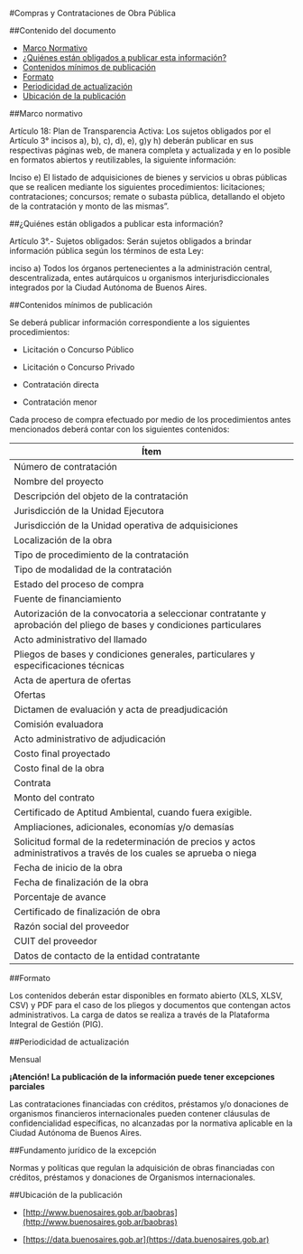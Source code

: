 #Compras y Contrataciones de Obra Pública

##Contenido del documento

- [Marco Normativo](#marco-normativo)
- [¿Quiénes están obligados a publicar esta información?](#quienes-estan-obligados-a-publicar-esta-informacion)
- [Contenidos mínimos de publicación](#contenidos-mínimos-de-publicación)
- [Formato](#formato)
- [Periodicidad de actualización](#periodicidad-de-actualización)
- [Ubicación de la publicación](#ubicación-de-la-publicación)
  
##Marco normativo

Artículo 18: Plan de Transparencia Activa: Los sujetos obligados por el Artículo 3° incisos a), b), c), d), e), g)y h) deberán publicar en sus respectivas páginas web, de manera completa y actualizada y en lo posible en formatos abiertos y reutilizables, la siguiente información:  
 
Inciso e) El listado de adquisiciones de bienes y servicios u obras públicas que se realicen mediante los siguientes procedimientos: licitaciones; contrataciones; concursos; remate o subasta pública, detallando el objeto de la contratación y monto de las mismas”. 

##¿Quiénes están obligados a publicar esta información?

Artículo 3°.- Sujetos obligados: Serán sujetos obligados a brindar información pública según los términos de esta Ley:

inciso a) Todos los órganos pertenecientes a la administración central, descentralizada, entes autárquicos u organismos interjurisdiccionales integrados por la Ciudad Autónoma de Buenos Aires.

##Contenidos mínimos de publicación

Se deberá publicar información correspondiente a los siguientes procedimientos:
 
- Licitación o Concurso Público 

- Licitación o Concurso Privado		

- Contratación directa

- Contratación menor			

Cada proceso de compra efectuado por medio de los procedimientos antes mencionados deberá contar con los siguientes contenidos:	
 
|	Ítem	|
|	------------- |
|	Número de contratación	|
|	Nombre del proyecto	|
|	Descripción del objeto de la contratación	|
|	Jurisdicción de la Unidad Ejecutora	|
|	Jurisdicción de la Unidad operativa de adquisiciones	|
|	Localización de la obra	|
|	Tipo de procedimiento de la contratación	|
|	Tipo de modalidad de la contratación	|
|	Estado del proceso de compra	|
|	Fuente de financiamiento	|
|	Autorización de la convocatoria a seleccionar contratante y aprobación del pliego de bases y condiciones particulares	|
|	Acto administrativo del llamado	|
|	Pliegos de bases y condiciones generales, particulares y especificaciones técnicas	|
|	Acta de apertura de ofertas	|
|	Ofertas	|
|	Dictamen de evaluación y acta de preadjudicación	|
|	Comisión evaluadora	|
|	Acto administrativo de adjudicación	|
|	Costo final proyectado	|
|	Costo final de la obra	|
|	Contrata	|
|	Monto del contrato	|
|	Certificado de Aptitud Ambiental, cuando fuera exigible.	|
|	Ampliaciones, adicionales, economías y/o demasías	|
|	Solicitud formal de la redeterminación de precios y actos administrativos a través de los cuales se aprueba o niega	|
|	Fecha de inicio de la obra	|
|	Fecha de finalización de la obra	|
|	Porcentaje de avance	|
|	Certificado de finalización de obra	|
|	Razón social del proveedor	|
|	CUIT del proveedor	|
|	Datos de contacto de la entidad contratante	|
 
##Formato

Los contenidos deberán estar disponibles en formato abierto (XLS, XLSV, CSV) y PDF para el caso de los pliegos y documentos que contengan actos administrativos. La carga de datos se realiza a través de la Plataforma Integral de Gestión (PIG).

##Periodicidad de actualización

Mensual

**¡Atención! La publicación de la información puede tener excepciones parciales**
 
Las contrataciones financiadas con créditos, préstamos y/o donaciones de organismos financieros internacionales 
pueden contener cláusulas de confidencialidad específicas, no alcanzadas por la normativa aplicable en la Ciudad 
Autónoma de Buenos Aires.

##Fundamento jurídico de la excepción

Normas y políticas que regulan la adquisición de obras financiadas con créditos, préstamos y donaciones de 
Organismos internacionales. 

##Ubicación de la publicación

- [http://www.buenosaires.gob.ar/baobras](http://www.buenosaires.gob.ar/baobras)

- [https://data.buenosaires.gob.ar](https://data.buenosaires.gob.ar)
